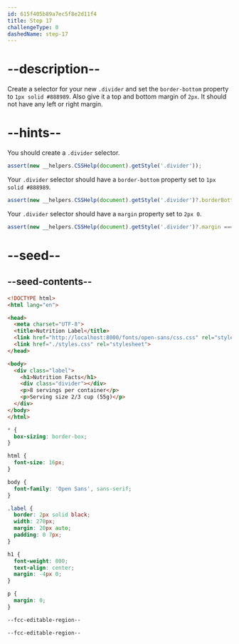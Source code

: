 ```yaml
---
id: 615f405b89a7ec5f8e2d11f4
title: Step 17
challengeType: 0
dashedName: step-17
---
```


# --description--

Create a selector for your new `.divider` and set the `border-bottom` property to `1px solid #888989`. Also give it a top and bottom margin of `2px`. It should not have any left or right margin.

# --hints--

You should create a `.divider` selector.

```js
assert(new __helpers.CSSHelp(document).getStyle('.divider'));
```

Your `.divider` selector should have a `border-bottom` property set to `1px solid #888989`.

```js
assert(new __helpers.CSSHelp(document).getStyle('.divider')?.borderBottom === '1px solid rgb(136, 137, 137)');
```

Your `.divider` selector should have a `margin` property set to `2px 0`.

```js
assert(new __helpers.CSSHelp(document).getStyle('.divider')?.margin === '2px 0px');
```

# --seed--

## --seed-contents--

```html
<!DOCTYPE html>
<html lang="en">

<head>
  <meta charset="UTF-8">
  <title>Nutrition Label</title>
  <link href="http://localhost:8000/fonts/open-sans/css.css" rel="stylesheet">
  <link href="./styles.css" rel="stylesheet">
</head>

<body>
  <div class="label">
    <h1>Nutrition Facts</h1>
    <div class="divider"></div>
    <p>8 servings per container</p>
    <p>Serving size 2/3 cup (55g)</p>
  </div>
</body>
</html>
```

```css
* {
  box-sizing: border-box;
}

html {
  font-size: 16px;
}

body {
  font-family: 'Open Sans', sans-serif;
}

.label {
  border: 2px solid black;
  width: 270px;
  margin: 20px auto;
  padding: 0 7px;
}

h1 {
  font-weight: 800;
  text-align: center;
  margin: -4px 0;
}

p {
  margin: 0;
}

--fcc-editable-region--

--fcc-editable-region--
```

